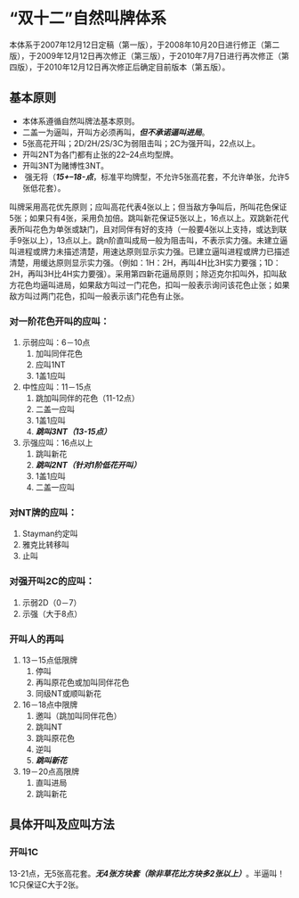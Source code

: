 “双十二”自然叫牌体系
=================

本体系于2007年12月12日定稿（第一版），于2008年10月20日进行修正（第二版），于2009年12月12日再次修正（第三版），于2010年7月7日进行再次修正（第四版），于2010年12月12日再次修正后确定目前版本（第五版）。

## 基本原则
* 本体系遵循自然叫牌法基本原则。
* 二盖一为逼叫，开叫方必须再叫，***但不承诺逼叫进局***。
* 5张高花开叫；2D/2H/2S/3C为弱阻击叫；2C为强开叫，22点以上。
* 开叫2NT为各门都有止张的22–24点均型牌。
* 开叫3NT为赌博性3NT。
*  强无将（***15+–18-点***，标准平均牌型，不允许5张高花套，不允许单张，允许5张低花套）。

叫牌采用高花优先原则；应叫高花代表4张以上；但当敌方争叫后，所叫花色保证5张；如果只有4张，采用负加倍。跳叫新花保证5张以上，16点以上。双跳新花代表所叫花色为单张或缺门，且对同伴有好的支持（一般要4张以上支持，或达到联手9张以上），13点以上。跳n阶直叫成局一般为阻击叫，不表示实力强。未建立逼叫进程或牌力未描述清楚，用速达原则显示实力强。已建立逼叫进程或牌力已描述清楚，用缓达原则显示实力强。（例如：1H：2H，再叫4H比3H实力要强；1D：2H，再叫3H比4H实力要强）。采用第四新花逼局原则；除迈克尔扣叫外，扣叫敌方花色均逼叫进局，如果敌方叫过一门花色，扣叫一般表示询问该花色止张；如果敌方叫过两门花色，扣叫一般表示该门花色有止张。

### 对一阶花色开叫的应叫：
1. 示弱应叫：6－10点
    1. 加叫同伴花色
    2. 应叫1NT
    3. 1盖1应叫
2. 中性应叫：11－15点
    1. 跳加叫同伴的花色（11-12点）
    2. 二盖一应叫
    3. 1盖1应叫
    4. ***跳叫3NT（13-15点）***
3. 示强应叫：16点以上
    1. 跳叫新花
    2. ***跳叫2NT（针对1阶低花开叫）***
    3. 1盖1应叫
    4. 二盖一应叫

### 对NT牌的应叫：
1. Stayman约定叫
2. 雅克比转移叫
3. 止叫

### 对强开叫2C的应叫：
1. 示弱2D（0－7）
2. 示强（大于8点）

### 开叫人的再叫

1. 13－15点低限牌
    1. 停叫
    2. 再叫原花色或加叫同伴花色
    3. 同级NT或顺叫新花
2. 16－18点中限牌
    1. 邀叫（跳加叫同伴花色）
    2. 跳叫NT
    3. 跳叫原花色
    4. 逆叫
    5. ***跳叫新花***
3. 19－20点高限牌
    1. 直叫进局
    2. 跳叫新花

## 具体开叫及应叫方法
### 开叫1C
13-21点，无5张高花套。***无4张方块套（除非草花比方块多2张以上）***。半逼叫！ 1C只保证C大于2张。
